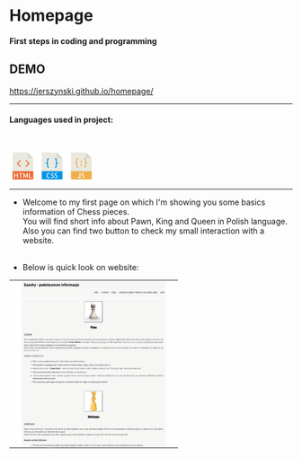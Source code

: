 # Homepage

#### First steps in coding and programming

## DEMO

https://jerszynski.github.io/homepage/

---

#### Languages used in project:

<br />

![html](images/html-icon.png) ![css](images/css-icon.png) ![js](images/js-icon.png)

---

- Welcome to my first page on which I'm showing you some basics information of Chess pieces. <br />
  You will find short info about Pawn, King and Queen in Polish language.<br />
  Also you can find two button to check my small interaction with a website.
  <br />
  <br />

- Below is quick look on website:<br />

<img src="images/Animation.gif" width="300" height="300">
